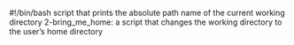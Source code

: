 #!/bin/bash
script that prints the absolute path name of the current working directory
2-bring_me_home: a script that changes the working directory to the user’s home directory
